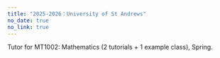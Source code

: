 ```yaml
---
title: "2025-2026：University of St Andrews"
no_date: true
no_link: true
---
```


Tutor for MT1002: Mathematics (2 tutorials + 1 example class), Spring.


